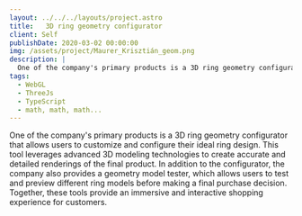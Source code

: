 ```yaml
---
layout: ../../../layouts/project.astro
title:   3D ring geometry configurator
client: Self
publishDate: 2020-03-02 00:00:00
img: /assets/project/Maurer_Krisztián_geom.png
description: |
  One of the company's primary products is a 3D ring geometry configurator that allows users to customize and configure their ideal ring design. This tool leverages advanced 3D modeling technologies to create accurate and detailed renderings of the final product. This tool provide an immersive and interactive shopping experience for customers and jewelers.
tags:
  - WebGL
  - ThreeJs
  - TypeScript
  - math, math, math...
---
```


One of the company's primary products is a 3D ring geometry configurator that allows users to customize and configure their ideal ring design. This tool leverages advanced 3D modeling technologies to create accurate and detailed renderings of the final product. In addition to the configurator, the company also provides a geometry model tester, which allows users to test and preview different ring models before making a final purchase decision. Together, these tools provide an immersive and interactive shopping experience for customers.
